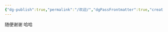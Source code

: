 ```yaml
---
{"dg-publish":true,"permalink":"/欢迎/","dgPassFrontmatter":true,"created":"2025-06-08T20:58:43.121+08:00","updated":"2025-06-08T20:59:31.493+08:00"}
---
```


随便谢谢
哈哈